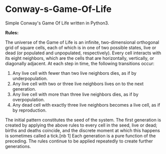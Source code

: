 # Conway-s-Game-Of-Life
Simple Conway's Game Of Life written in Python3.


**Rules:**

The universe of the Game of Life is an infinite, two-dimensional orthogonal grid of square cells, each of which is in one of two possible states, live or dead (or populated and unpopulated, respectively). Every cell interacts with its eight neighbors, which are the cells that are horizontally, vertically, or diagonally adjacent. At each step in time, the following transitions occur:

1. Any live cell with fewer than two live neighbors dies, as if by underpopulation.
2. Any live cell with two or three live neighbors lives on to the next generation.
3. Any live cell with more than three live neighbors dies, as if by overpopulation.
4. Any dead cell with exactly three live neighbors becomes a live cell, as if by reproduction.

The initial pattern constitutes the seed of the system. The first generation is created by applying the above rules to every cell in the seed, live or dead; births and deaths coincide, and the discrete moment at which this happens is sometimes called a tick.[nb 1] Each generation is a pure function of the preceding. The rules continue to be applied repeatedly to create further generations.

